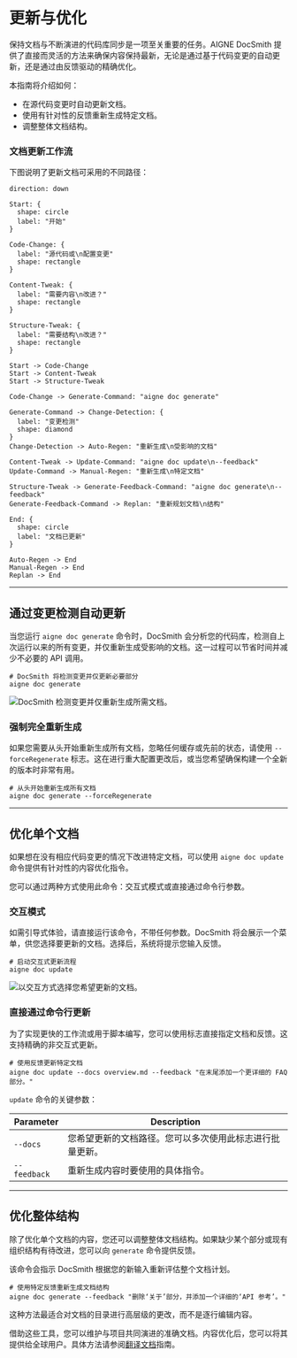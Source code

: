 # 更新与优化

保持文档与不断演进的代码库同步是一项至关重要的任务。AIGNE DocSmith 提供了直接而灵活的方法来确保内容保持最新，无论是通过基于代码变更的自动更新，还是通过由反馈驱动的精确优化。

本指南将介绍如何：

- 在源代码变更时自动更新文档。
- 使用有针对性的反馈重新生成特定文档。
- 调整整体文档结构。

### 文档更新工作流

下图说明了更新文档可采用的不同路径：

```d2 Update Workflows
direction: down

Start: {
  shape: circle
  label: "开始"
}

Code-Change: {
  label: "源代码或\n配置变更"
  shape: rectangle
}

Content-Tweak: {
  label: "需要内容\n改进？"
  shape: rectangle
}

Structure-Tweak: {
  label: "需要结构\n改进？"
  shape: rectangle
}

Start -> Code-Change
Start -> Content-Tweak
Start -> Structure-Tweak

Code-Change -> Generate-Command: "aigne doc generate"

Generate-Command -> Change-Detection: {
  label: "变更检测"
  shape: diamond
}
Change-Detection -> Auto-Regen: "重新生成\n受影响的文档"

Content-Tweak -> Update-Command: "aigne doc update\n--feedback"
Update-Command -> Manual-Regen: "重新生成\n特定文档"

Structure-Tweak -> Generate-Feedback-Command: "aigne doc generate\n--feedback"
Generate-Feedback-Command -> Replan: "重新规划文档\n结构"

End: {
  shape: circle
  label: "文档已更新"
}

Auto-Regen -> End
Manual-Regen -> End
Replan -> End
```

---

## 通过变更检测自动更新

当您运行 `aigne doc generate` 命令时，DocSmith 会分析您的代码库，检测自上次运行以来的所有变更，并仅重新生成受影响的文档。这一过程可以节省时间并减少不必要的 API 调用。

```shell icon=lucide:terminal
# DocSmith 将检测变更并仅更新必要部分
aigne doc generate
```

![DocSmith 检测变更并仅重新生成所需文档。](https://docsmith.aigne.io/image-bin/uploads/21a76b2f65d14d16a49c13d800f1e2c1.png)

### 强制完全重新生成

如果您需要从头开始重新生成所有文档，忽略任何缓存或先前的状态，请使用 `--forceRegenerate` 标志。这在进行重大配置更改后，或当您希望确保构建一个全新的版本时非常有用。

```shell icon=lucide:terminal
# 从头开始重新生成所有文档
aigne doc generate --forceRegenerate
```

---

## 优化单个文档

如果想在没有相应代码变更的情况下改进特定文档，可以使用 `aigne doc update` 命令提供有针对性的内容优化指令。

您可以通过两种方式使用此命令：交互式模式或直接通过命令行参数。

### 交互模式

如需引导式体验，请直接运行该命令，不带任何参数。DocSmith 将会展示一个菜单，供您选择要更新的文档。选择后，系统将提示您输入反馈。

```shell icon=lucide:terminal
# 启动交互式更新流程
aigne doc update
```

![以交互方式选择您希望更新的文档。](https://docsmith.aigne.io/image-bin/uploads/75e9cf9823bb369c3d2b5a2e2da4ac06.png)

### 直接通过命令行更新

为了实现更快的工作流或用于脚本编写，您可以使用标志直接指定文档和反馈。这支持精确的非交互式更新。

```shell icon=lucide:terminal
# 使用反馈更新特定文档
aigne doc update --docs overview.md --feedback "在末尾添加一个更详细的 FAQ 部分。"
```

`update` 命令的关键参数：

| Parameter  | Description                                                                                      |
| ---------- | ------------------------------------------------------------------------------------------------ |
| `--docs`     | 您希望更新的文档路径。您可以多次使用此标志进行批量更新。 |
| `--feedback` | 重新生成内容时要使用的具体指令。                       |

---

## 优化整体结构

除了优化单个文档的内容，您还可以调整整体文档结构。如果缺少某个部分或现有组织结构有待改进，您可以向 `generate` 命令提供反馈。

该命令会指示 DocSmith 根据您的新输入重新评估整个文档计划。

```shell icon=lucide:terminal
# 使用特定反馈重新生成文档结构
aigne doc generate --feedback "删除‘关于’部分，并添加一个详细的‘API 参考’。"
```

这种方法最适合对文档的目录进行高层级的更改，而不是逐行编辑内容。

借助这些工具，您可以维护与项目共同演进的准确文档。内容优化后，您可以将其提供给全球用户。具体方法请参阅[翻译文档](./features-translate-documentation.md)指南。